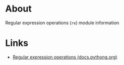 # About

Regular expression operations (`re`) module information

# Links

* [Regular expression operations (docs.pythong.org)](https://docs.python.org/2/library/re.html)
